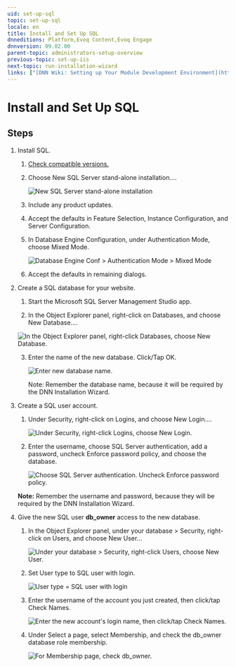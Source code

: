 ```yaml
---
uid: set-up-sql
topic: set-up-sql
locale: en
title: Install and Set Up SQL
dnneditions: Platform,Evoq Content,Evoq Engage
dnnversion: 09.02.00
parent-topic: administrators-setup-overview
previous-topic: set-up-iis
next-topic: run-installation-wizard
links: ["[DNN Wiki: Setting up Your Module Development Environment](http://www.dnnsoftware.com/wiki/setting-up-your-module-development-environment)","[Setting up your DotNetNuke Module Development Environment by Chris Hammond](http://www.christoc.com/Tutorials/All-Tutorials/aid/1)","[DNN Community Blog: Installing DNN by Clinton Patterson](http://www.dnnsoftware.com/community-blog/cid/155070/installing-dnn)"]
---
```


# Install and Set Up SQL

## Steps

1.  Install SQL.

    1.  [Check compatible versions.](xref:requirements)
    2.  Choose New SQL Server stand-alone installation....

        ![New SQL Server stand-alone installation](/images/scr-InstallSQL-1.png)

    3.  Include any product updates.
    4.  Accept the defaults in Feature Selection, Instance Configuration, and Server Configuration.
    5.  In Database Engine Configuration, under Authentication Mode, choose Mixed Mode.

        ![Database Engine Conf > Authentication Mode > Mixed Mode](/images/scr-InstallSQL-6.png)
    
    6.  Accept the defaults in remaining dialogs.
2.  Create a SQL database for your website.

    1.  Start the Microsoft SQL Server Management Studio app.

    2.  In the Object Explorer panel, right-click on Databases, and choose New Database....
    
       ![In the Object Explorer panel, right-click Databases, choose New Database.](/images/scr-SetupSQL-2.png)

    3.  Enter the name of the new database. Click/Tap OK.

        ![Enter new database name.](/images/scr-SetupSQL-3.png)

        <div class="blue-callout">Note: Remember the database name, because it will be required by the DNN Installation Wizard.</div>
        
<a name="tsk-set-up-sql__set-up-sql-user"></a>

3.  Create a SQL user account.
    1.  Under Security, right-click on Logins, and choose New Login....       
        
        ![Under Security, right-click Logins, choose New Login.](/images/scr-SetupSQL-4.png)   
          
    2.  Enter the username, choose SQL Server authentication, add a password, uncheck Enforce password policy, and choose the database. 

        ![Choose SQL Server authentication. Uncheck Enforce password policy.](/images/scr-SetupSQL-5.png)
                
    <div class="blue-callout"><strong>Note:</strong> Remember the username and password, because they will be required by the DNN Installation Wizard.</div>

<a name="tsk-set-up-sql__db-owner-access"></a>

4.  Give the new SQL user **db_owner** access to the new database.

    1.  In the Object Explorer panel, under your database \> Security, right-click on Users, and choose New User...     

           ![Under your database > Security, right-click Users, choose New User.](/images/scr-SetupSQL-6.png)

    2.  Set User type to SQL user with login.   

           ![User type = SQL user with login](/images/scr-SetupSQL-7.png)
        
    3.  Enter the username of the account you just created, then click/tap Check Names.   

           ![Enter the new account's login name, then click/tap Check Names.](/images/scr-SetupSQL-8.png)
        
    4.  Under Select a page, select Membership, and check the db_owner database role membership.

           ![For Membership page, check db_owner.](/images/scr-SetupSQL-10.png)